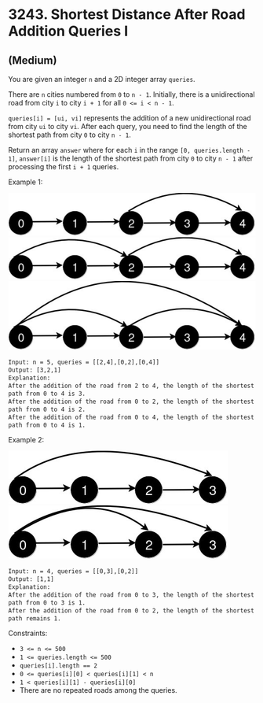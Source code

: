 # 3243. Shortest Distance After Road Addition Queries I
## (Medium)

You are given an integer `n` and a 2D integer array `queries`.

There are `n` cities numbered from `0` to `n - 1`. Initially, there is a unidirectional road from city `i` to city `i + 1` for all `0 <= i < n - 1`.

`queries[i] = [ui, vi]` represents the addition of a new unidirectional road from city `ui` to city `vi`. After each query, you need to find the length of the shortest path from city `0` to city `n - 1`.

Return an array `answer` where for each `i` in the range `[0, queries.length - 1]`, `answer[i]` is the length of the shortest path from city `0` to city `n - 1` after processing the first `i + 1` queries.

Example 1:

![alt text](image.png)
![alt text](image-1.png)
![alt text](image-2.png)

```
Input: n = 5, queries = [[2,4],[0,2],[0,4]]
Output: [3,2,1]
Explanation:
After the addition of the road from 2 to 4, the length of the shortest path from 0 to 4 is 3.
After the addition of the road from 0 to 2, the length of the shortest path from 0 to 4 is 2.
After the addition of the road from 0 to 4, the length of the shortest path from 0 to 4 is 1.
```

Example 2:

![alt text](image-3.png)
![alt text](image-4.png)

```
Input: n = 4, queries = [[0,3],[0,2]]
Output: [1,1]
Explanation:
After the addition of the road from 0 to 3, the length of the shortest path from 0 to 3 is 1.
After the addition of the road from 0 to 2, the length of the shortest path remains 1.
```

Constraints:

- `3 <= n <= 500`
- `1 <= queries.length <= 500`
- `queries[i].length == 2`
- `0 <= queries[i][0] < queries[i][1] < n`
- `1 < queries[i][1] - queries[i][0]`
- There are no repeated roads among the queries.